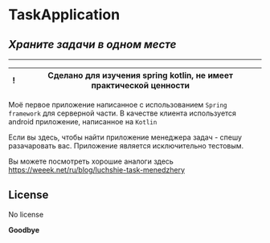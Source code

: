 # TaskApplication
## _Храните задачи в одном месте_
___
|!| Сделано для изучения spring kotlin, не имеет практической ценности|
|-|-------------------------|

Моё первое приложение написанное с использованием `Spring framework` для серверной части. В качестве клиента используется android приложение, написанное на `Kotlin`

Если вы здесь, чтобы найти приложение менеджера задач - спешу разачаровать вас. Приложение является исключительно тестовым. 

Вы можете посмотреть хорошие аналоги здесь https://weeek.net/ru/blog/luchshie-task-menedzhery

## License
No license

**Goodbye**